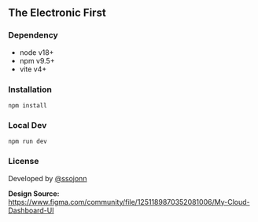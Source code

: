 ## The Electronic First

### Dependency

- node v18+
- npm v9.5+
- vite v4+

### Installation

```
npm install
```

### Local Dev

```
npm run dev
```

### License

Developed by [@ssojonn](https://github.com/ssojonn/)

**Design Source:** https://www.figma.com/community/file/1251189870352081006/My-Cloud-Dashboard-UI

